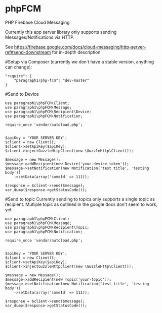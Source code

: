 # phpFCM
PHP Firebase Cloud Messaging

Currently this app server library only supports sending Messages/Notifications via HTTP.

See https://firebase.google.com/docs/cloud-messaging/http-server-ref#send-downstream for in-depth description


#Setup
via Composer (currently we don't have a stable version, anything can change):
```
"require": {
    "paragraph1/php-fcm": "dev-master"
}
```

#Send to Device
```
use paragraph1\phpFCM\Client;
use paragraph1\phpFCM\Message;
use paragraph1\phpFCM\Recipient\Device;
use paragraph1\phpFCM\Notification;

require_once 'vendor/autoload.php';


$apiKey = 'YOUR SERVER KEY';
$client = new Client();
$client->setApiKey($apiKey);
$client->injectGuzzleHttpClient(new \GuzzleHttp\Client());

$message = new Message();
$message->addRecipient(new Device('your-device-token'));
$message->setNotification(new Notification('test title', 'testing body'))
    ->setData(array('someId' => 111));

$response = $client->send($message);
var_dump($response->getStatusCode());
```

#Send to topic
Currently sending to topics only supports a single topic as recipient. Mutliple topic as outlined
in the google docs don't seem to work, yet.
```
use paragraph1\phpFCM\Client;
use paragraph1\phpFCM\Message;
use paragraph1\phpFCM\Recipient\Topic;
use paragraph1\phpFCM\Notification;

require_once 'vendor/autoload.php';


$apiKey = 'YOUR SERVER KEY';
$client = new Client();
$client->setApiKey($apiKey);
$client->injectGuzzleHttpClient(new \GuzzleHttp\Client());

$message = new Message();
$message->addRecipient(new Topic('your-topic'));
$message->setNotification(new Notification('test title', 'testing body'))
    ->setData(array('someId' => 111));

$response = $client->send($message);
var_dump($response->getStatusCode());
```